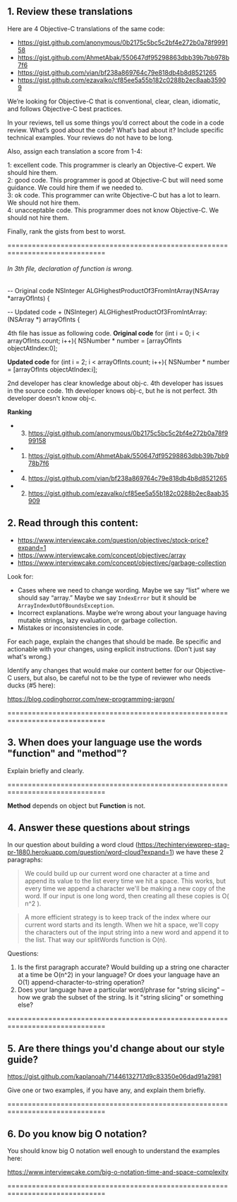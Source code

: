 ## 1. Review these translations

Here are 4 Objective-C translations of the same code:

- https://gist.github.com/anonymous/0b2175c5bc5c2bf4e272b0a78f999158
- https://gist.github.com/AhmetAbak/550647df95298863dbb39b7bb978b7f6
- https://gist.github.com/vian/bf238a869764c79e818db4b8d8521265
- https://gist.github.com/ezavalko/cf85ee5a55b182c0288b2ec8aab35909

We’re looking for Objective-C that is conventional, clear, clean, idiomatic, and follows Objective-C best practices.

In your reviews, tell us some things you’d correct about the code in a code review. What’s good about the code? What’s bad about it? Include specific technical examples. Your reviews do not have to be long.

Also, assign each translation a score from 1-4:

1: excellent code. This programmer is clearly an Objective-C expert. We should hire them.  
2: good code. This programmer is good at Objective-C but will need some guidance. We could hire them if we needed to.  
3: ok code. This programmer can write Objective-C but has a lot to learn. We should not hire them.  
4: unacceptable code. This programmer does not know Objective-C. We should not hire them.  

Finally, rank the gists from best to worst.

==============================================================================
###### In 3th file, declaration of function is wrong.
-- Original code
	NSInteger ALGHighestProductOf3FromIntArray(NSArray *arrayOfInts) {

-- Updated code
	 + (NSInteger) ALGHighestProductOf3FromIntArray: (NSArray *) arrayOfInts {

4th file has issue as following code.
**Original code**
     for (int i = 0; i < arrayOfInts.count; i++){
        NSNumber * number = [arrayOfInts objectAtIndex:0];

**Updated code**
     for (int i = 2; i < arrayOfInts.count; i++){
       NSNumber * number = [arrayOfInts objectAtIndex:i];

2nd developer has clear knowledge about obj-c.
4th developer has issues in the source code.
1th developer knows obj-c, but he is not perfect.
3th developer doesn't know obj-c.

**Ranking**
* 3. https://gist.github.com/anonymous/0b2175c5bc5c2bf4e272b0a78f999158
* 1. https://gist.github.com/AhmetAbak/550647df95298863dbb39b7bb978b7f6
* 4. https://gist.github.com/vian/bf238a869764c79e818db4b8d8521265
* 2. https://gist.github.com/ezavalko/cf85ee5a55b182c0288b2ec8aab35909


## 2. Read through this content:

- https://www.interviewcake.com/question/objectivec/stock-price?expand=1
- https://www.interviewcake.com/concept/objectivec/array
- https://www.interviewcake.com/concept/objectivec/garbage-collection

Look for:
 
- Cases where we need to change wording. Maybe we say “list” where we should say “array.” Maybe we say `IndexError` but it should be `ArrayIndexOutOfBoundsException`.
- Incorrect explanations. Maybe we’re wrong about your language having mutable strings, lazy evaluation, or garbage collection.
- Mistakes or inconsistencies in code.
 
For each page, explain the changes that should be made. Be specific and actionable with your changes, using explicit instructions. (Don't just say what's wrong.)
 
Identify any changes that would make our content better for our Objective-C users, but also, be careful not to be the type of reviewer who needs ducks (#5 here):
 
https://blog.codinghorror.com/new-programming-jargon/

==============================================================================




















## 3. When does your language use the words "function" and "method"?

Explain briefly and clearly.

==============================================================================

**Method**  depends on object but **Function** is not.


## 4. Answer these questions about strings

In our question about building a word cloud (https://techinterviewprep-stag-pr-1880.herokuapp.com/question/word-cloud?expand=1) we have these 2 paragraphs:

> We could build up our current word one character at a time and append its value to the list every time we hit a space. This works, but every time we append a character we'll be making a new copy of the word. If our input is one long word, then creating all these copies is O( n^2 ).

> A more efficient strategy is to keep track of the index where our current word starts and its length. When we hit a space, we'll copy the characters out of the input string into a new word and append it to the list. That way our splitWords function is O(n).

Questions:

1. Is the first paragraph accurate? Would building up a string one character at a time be O(n^2) in your language? Or does your language have an O(1) append-character-to-string operation?
1. Does your language have a particular word/phrase for "string slicing" – how we grab the subset of the string. Is it "string slicing" or something else?

==============================================================================





## 5. Are there things you'd change about our style guide?

https://gist.github.com/kaplanoah/71446132717d9c83350e06dad91a2981

Give one or two examples, if you have any, and explain them briefly.

==============================================================================




## 6. Do you know big O notation?

You should know big O notation well enough to understand the examples here:

https://www.interviewcake.com/big-o-notation-time-and-space-complexity

==============================================================================





